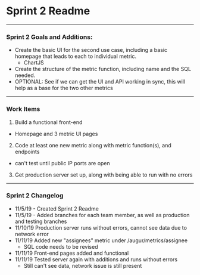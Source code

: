# Sprint 2 Readme

---

### Sprint 2 Goals and Additions:
- Create the basic UI for the second use case, including a basic homepage that leads to each to individual metric.
  - ChartJS
- Create the structure of the metric function, including name and the SQL needed.
- OPTIONAL: See if we can get the UI and API working in sync, this will help as a base for the two other metrics

---

### Work Items
1. Build a functional front-end
  - Homepage and 3 metric UI pages
2. Code at least one new metric along with metric function(s), and endpoints
  - can't test until public IP ports are open
3. Get production server set up, along with being able to run with no errors

---

### Sprint 2 Changelog

- 11/5/19 - Created Sprint 2 Readme
- 11/5/19 - Added branches for each team member, as well as production and testing branches
- 11/10/19 Production server runs without errors, cannot see data due to network error
- 11/11/19 Added new "assignees" metric under /augur/metrics/assignee
  - SQL code needs to be revised
- 11/11/19 Front-end pages added and functional
- 11/11/19 Tested server again with additions and runs without errors
  - Still can't see data, network issue is still present
